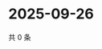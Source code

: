 # 2025-09-26

共 0 条

<!-- BEGIN ZHIHUQUESTIONS -->
<!-- 最后更新时间 Fri Sep 26 2025 08:51:10 GMT+0800 (China Standard Time) -->

<!-- END ZHIHUQUESTIONS -->
